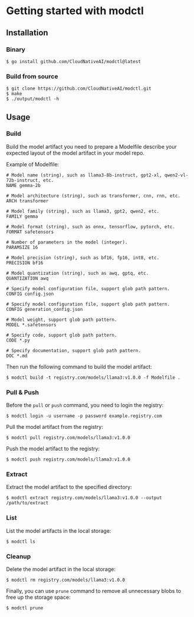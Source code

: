 # Getting started with modctl

## Installation

### Binary

```shell
$ go install github.com/CloudNativeAI/modctl@latest
```

### Build from source

```shell
$ git clone https://github.com/CloudNativeAI/modctl.git
$ make
$ ./output/modctl -h
```

## Usage

### Build

Build the model artifact you need to prepare a Modelfile describe your expected layout of the model artifact in your model repo.

Example of Modelfile:

```shell
# Model name (string), such as llama3-8b-instruct, gpt2-xl, qwen2-vl-72b-instruct, etc.
NAME gemma-2b

# Model architecture (string), such as transformer, cnn, rnn, etc.
ARCH transformer

# Model family (string), such as llama3, gpt2, qwen2, etc.
FAMILY gemma

# Model format (string), such as onnx, tensorflow, pytorch, etc.
FORMAT safetensors

# Number of parameters in the model (integer).
PARAMSIZE 16

# Model precision (string), such as bf16, fp16, int8, etc.
PRECISION bf16

# Model quantization (string), such as awq, gptq, etc.
QUANTIZATION awq

# Specify model configuration file, support glob path pattern.
CONFIG config.json

# Specify model configuration file, support glob path pattern.
CONFIG generation_config.json

# Model weight, support glob path pattern.
MODEL *.safetensors

# Specify code, support glob path pattern.
CODE *.py

# Specify documentation, support glob path pattern.
DOC *.md

```

Then run the following command to build the model artifact:

```shell
$ modctl build -t registry.com/models/llama3:v1.0.0 -f Modelfile .
```

### Pull & Push

Before the `pull` or `push` command, you need to login the registry:

```shell
$ modctl login -u username -p password example.registry.com
```

Pull the model artifact from the registry:

```shell
$ modctl pull registry.com/models/llama3:v1.0.0
```

Push the model artifact to the registry:

```shell
$ modctl push registry.com/models/llama3:v1.0.0
```

### Extract

Extract the model artifact to the specified directory:

```shell
$ modctl extract registry.com/models/llama3:v1.0.0 --output /path/to/extract
```

### List

List the model artifacts in the local storage:

```shell
$ modctl ls
```

### Cleanup

Delete the model artifact in the local storage:

```shell
$ modctl rm registry.com/models/llama3:v1.0.0
```

Finally, you can use `prune` command to remove all unnecessary blobs to free up the storage space:

```shell
$ modctl prune
```
